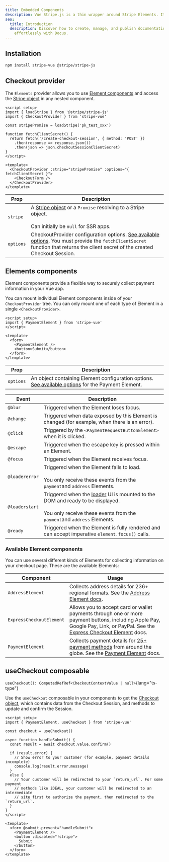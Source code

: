 ```yaml
---
title: Embedded Components
description: Vue Stripe.js is a thin wrapper around Stripe Elements. It allows you to add Elements to any Vue app.
seo:
  title: Introduction
  description: Discover how to create, manage, and publish documentation
    effortlessly with Docus.
---
```


## Installation

```bash
npm install stripe-vue @stripe/stripe-js
```

## Checkout provider

The `Elements` provider allows you to use [Element components](https://docs.stripe.com/sdks/stripejs-react?ui=elements#element-components) and access the [Stripe object](https://docs.stripe.com/js/initializing) in any nested component.

```vue
<script setup>
import { loadStripe } from '@stripe/stripe-js'
import { CheckoutProvider } from 'stripe-vue'

const stripePromise = loadStripe('pk_test_xxx')

function fetchClientSecret() {
  return fetch('/create-checkout-session', { method: 'POST' })
    .then(response => response.json())
    .then(json => json.checkoutSessionClientSecret)
}
</script>

<template>
  <CheckoutProvider :stripe="stripePromise" :options="{ fetchClientSecret }">
    <CheckoutForm />
  </CheckoutProvider>
</template>
```

| Prop    | Description                                                    |
|---------|----------------------------------------------------------------|
| `stripe`  | A [Stripe object](https://docs.stripe.com/js/initializing) or a `Promise` resolving to a Stripe object.<br><br>Can initially be `null` for SSR apps.     |
| `options` | CheckoutProvider configuration options. [See available options](https://docs.stripe.com/js/custom_checkout/react/checkout_provider#custom_checkout_react_checkout_provider-options). You must provide the `fetchClientSecret` function that returns the client secret of the created Checkout Session. |

## Elements components

Element components provide a flexible way to securely collect payment information in your Vue app.

You can mount individual Element components inside of your `CheckoutProvider` tree. You can only mount one of each type of Element in a single `<CheckoutProvider>`.

```vue [CheckoutForm.vue]
<script setup>
import { PaymentElement } from 'stripe-vue'
</script>

<template>
  <form>
    <PaymentElement />
    <button>Submit</button>
  </form>
</template>
```

| Prop    | Description                                                                                                                                                    |
|---------|----------------------------------------------------------------------------------------------------------------------------------------------------------------|
| `options` | An object containing Element configuration options. [See available options](https://docs.stripe.com/js/custom_checkout/create_payment_element) for the Payment Element. |

| Event       | Description                                                                                   |
|-------------|-----------------------------------------------------------------------------------------------|
| `@blur`        | Triggered when the Element loses focus.                                                       |
| `@change`      | Triggered when data exposed by this Element is changed (for example, when there is an error).                                                       |
| `@click`        | Triggered by the `<PaymentRequestButtonElement>` when it is clicked.                                                       |
| `@escape`      | Triggered when the escape key is pressed within an Element.                                   |
| `@focus`       | Triggered when the Element receives focus.                                                    |
| `@loadererror` | Triggered when the Element fails to load.<br><br>You only receive these events from the `payment`and `address`  Elements.                                                     |
| `@loaderstart` | Triggered when the [loader](https://docs.stripe.com/js/custom_checkout/init#custom_checkout_init-options-elementsOptions-loader) UI is mounted to the DOM and ready to be displayed.<br><br>You only receive these events from the `payment`and `address`  Elements.                  |
| `@ready`       | Triggered when the Element is fully rendered and can accept imperative `element.focus()` calls. |

### Available Element components

You can use several different kinds of Elements for collecting information on your checkout page. These are the available Elements:

| Component                      | Usage                                                                                                                                                                      |
|--------------------------------|----------------------------------------------------------------------------------------------------------------------------------------------------------------------------|
| `AddressElement`                 | Collects address details for 236+ regional formats. See the [Address Element docs](https://docs.stripe.com/elements/address-element/collect-addresses?platform=web&client=react).                                                                                          |
| `ExpressCheckoutElement`         | Allows you to accept card or wallet payments through one or more payment buttons, including Apple Pay, Google Pay, Link, or PayPal. See the [Express Checkout Element](https://docs.stripe.com/elements/express-checkout-element) docs. |
| `PaymentElement`                 | Collects payment details for [25+ payment methods](https://docs.stripe.com/payments/payment-methods/integration-options) from around the globe. See the [Payment Element](https://docs.stripe.com/payments/accept-a-payment?platform=web&ui=elements&client=react) docs.                                                                      |

## useCheckout composable

`useCheckout(): ComputedRefRef<CheckoutContextValue | null>`{lang="ts-type"}

Use the `useCheckout` composable in your components to get the [Checkout object](https://docs.stripe.com/js/custom_checkout/checkout_object), which contains data from the Checkout Session, and methods to update and confirm the Session.

```vue [CheckoutForm.vue]
<script setup>
import { PaymentElement, useCheckout } from 'stripe-vue'

const checkout = useCheckout()

async function handleSubmit() {
  const result = await checkout.value.confirm()

  if (result.error) {
    // Show error to your customer (for example, payment details incomplete)
    console.log(result.error.message)
  }
  else {
    // Your customer will be redirected to your `return_url`. For some payment
    // methods like iDEAL, your customer will be redirected to an intermediate
    // site first to authorize the payment, then redirected to the `return_url`.
  }
}
</script>

<template>
  <form @submit.prevent="handleSubmit">
    <PaymentElement />
    <button :disabled="!stripe">
      Submit
    </button>
  </form>
</template>
```
